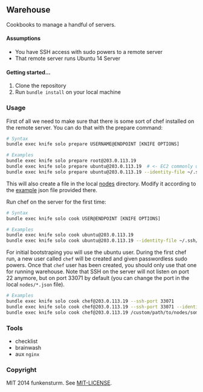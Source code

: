## Warehouse

Cookbooks to manage a handful of servers.

#### Assumptions

* You have SSH access with sudo powers to a remote server
* That remote server runs Ubuntu 14 Server

#### Getting started...

1. Clone the repository
2. Run `bundle install` on your local machine

### Usage

First of all we need to make sure that there is some sort of chef installed on the remote server.
You can do that with the prepare command:

```bash
# Syntax
bundle exec knife solo prepare USERNAME@ENDPOINT [KNIFE OPTIONS]

# Examples
bundle exec knife solo prepare root@203.0.113.19
bundle exec knife solo prepare ubuntu@203.0.113.19  # <- EC2 commonly uses this username
bundle exec knife solo prepare ubuntu@203.0.113.19 --identity-file ~/.ssh/my_ssh_key
```

This will also create a file in the local [nodes](https://github.com/funkensturm/warehouse/tree/master/nodes)
directory. Modify it according to the [example](https://github.com/funkensturm/warehouse/blob/master/nodes/example_node.json) json file provided there.

Run chef on the server for the first time:

```bash
# Syntax
bundle exec knife solo cook USER@ENDPOINT [KNIFE OPTIONS]

# Examples
bundle exec knife solo cook ubuntu@203.0.113.19
bundle exec knife solo cook ubuntu@203.0.113.19 --identity-file ~/.ssh/my_ssh_key --ssh-port 12345
```

For initial bootstraping you will use the ubuntu user.
During the first chef run, a new user called `chef` will be created and given passwordless sudo powers.
Once that `chef` user has been created, you should only use that one for running warehouse.
Note that SSH on the server will not listen on port 22 anymore, but on port 33071 by default (you can change the port in the local `nodes/*.json` file).

```bash
# Examples
bundle exec knife solo cook chef@203.0.113.19 --ssh-port 33071
bundle exec knife solo cook chef@203.0.113.19 --ssh-port 33071 --identity-file ~/.ssh/my_ssh_key
bundle exec knife solo cook chef@203.0.113.19 /custom/path/to/nodes/someserver.json
```
### Tools
- checklist
- brainwash
- aux `nginx`

### Copyright

MIT 2014 funkensturm. See [MIT-LICENSE](http://github.com/funkensturm/warehouse/blob/master/MIT-LICENSE).
